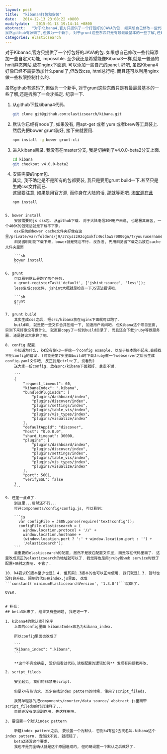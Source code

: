 ```yaml
---
layout: post
title:  "kibana4打包和安装"
date:   2014-12-13 23:08:22 +0800
modifydate:   2015-01-13 19:14:14 +0800
abstract:   "对于Kibana4,官方只提供了一个打包好的JAVA的包. 如果想自己修改一些代码添加一些自定义功能, impossible. 至少我还是希望能像Kibana3一样,就是一普通的hmlt静态网站,放在nginx下面跑. 可以添加一些自己的panel. 好吧, 虽然Kibana4好像已经不需要添加什么panel了,但改改css, html总行吧. 而且还可以利用nginx做一些权限控制什么的.<br>
虽然github有源码了,但做为一个新手, 对于grunt这些东西只是有最最最基本的一些了解,还是折腾了一会才搞定. 纪录一下."
categories: elasticsearch
---
```


对于Kibana4,官方只提供了一个打包好的JAVA的包. 如果想自己修改一些代码添加一些自定义功能, impossible. 至少我还是希望能像Kibana3一样,就是一普通的hmlt静态网站,放在nginx下面跑. 可以添加一些自己的panel. 好吧, 虽然Kibana4好像已经不需要添加什么panel了,但改改css, html总行吧. 而且还可以利用nginx做一些权限控制什么的.

虽然github有源码了,但做为一个新手, 对于grunt这些东西只是有最最最基本的一些了解,还是折腾了一会才搞定. 纪录一下.

1. 从github下载kibana4代码.

    ```sh
    git clone git@github.com:elasticsearch/kibana.git
    ```

2. 默认你已经有node了, 如果没有, 用apt-get 或者 yum 或者brew等工具装上. 然后先把bower grunt装好, 接下来就要用.

    ```sh
    npm install -g bower grunt-cli
    ```

3. 进入kibana目录. 我没有在master分支, 我是切换到了v4.0.0-beta2分支上面.

    ```sh
    cd kibana
    git checkout v4.0.0-beta2
    ```

4. 安装需要的npm包.  
    其实, 我不确定是不是所有的包都要装, 我只是要用grunt build一下.甚至只是生成css文件而已.  
    这里要注意, 如果是用官方源, 而你身在大陆的话, 那就等死吧.
    [淘宝源在此](https://cnodejs.org/topic/4f9904f9407edba21468f31e)

    ```sh
    npm install
```

5. bower install
    安装需要的js css包. 从github下载. 对于大陆电信30M用户来说, 也是极其痛苦, 一个400K的包死活就是下载不下来.  
    osx系统的bower cache文件夹好像在这里/private/var/folders/j9/37cyszz92cg1xkfc46cl5w5r0000gn/T/yourusername/bower
    浏览器明明能下载下来, bower就是死活不行. 没办法, 先用浏览器下载之后放在cache文件夹里面

    ```sh
    bower install
    ```

6. grunt
    可以看到默认是跑了两个任务.
    > grunt.registerTask('default', ['jshint:source', 'less']);
    less生成css文件. jshint大概就是检查一下JS语法错误吧.

    ```sh
    grunt
    ```

7. grunt build
    其实生成css之后, 把src/kibana放在nginx下面就可以跑了.   
    build嘛, 就是把一些文件合并压缩一下, 加速用户访问吧. 但Kibana这个项目里面, 实测下来好像没有做什么, 就直接copy了一份到build目录了. 而且还会下载jruby等做服务器. 还是建议大家算了吧.

8. config 配置.
    不知道为什么, k4没有像k3一样给一个config example. 以至于根本跑不起来,会报找不到config的错误. (可能是第7步里面build时下载Jruby做一个webserver之后会生成config.yaml文件吧, 反正我是ctrl+c了, 没看到)  
    送大家一份config, 放在src/kibana下面就好. 拿走不谢.

    ```
    {
        "request_timeout": 60,
        "kibanaIndex": ".kibana",
        "bundledPluginIds": [
            "plugins/dashboard/index",
            "plugins/discover/index",
            "plugins/settings/index",
            "plugins/table_vis/index",
            "plugins/vis_types/index",
            "plugins/visualize/index"
        ],
        "defaultAppId": "discover",
        "host": "0.0.0.0",
        "shard_timeout": 30000,
        "plugins": [
            "plugins/dashboard/index",
            "plugins/discover/index",
            "plugins/settings/index",
            "plugins/table_vis/index",
            "plugins/vis_types/index",
            "plugins/visualize/index"
        ],
        "port": 5601,
        "verifySSL": false
    }
    ```

9. 还差一点点了.
    到这里...居然还不行...  
    打开components/config/config.js, 可以看到:

    ```js
      var configFile = JSON.parse(require('text!config'));
      configFile.elasticsearch = (
        window.location.protocol + '//' +
        window.location.hostname +
        (window.location.port ? ':' + window.location.port : '') +
        '/elasticsearch');
    ```
    最重要的elasticsearch的配置, 居然不是放在配置文件里, 而是写在代码里面了. 这里改成真正的elasticsearch的地址就可以了. 我觉得也是用jruby跑web service时做了配置+映射之类吧. 不管了.

10. k4要求ES版本至少也是1.4. 但其实1.3版本的也可以正常使用. 我们就是1.3. 暂时也没打算升级. 限制的代码在index.js里面, 改成```constant('minimumElasticsearchVersion', '1.3.0')```就OK了.

OVER.


# 补充:
## beta3出来了, 结果又有些问题, 我还记一下.

1. kibana4的默认索引名字
    上面的config里面 kibanaIndex改名为kibana_index.

    所以config里面也改成了

    ```
    "kibana_index": ".kibana",
    ```

    **这个不完全确定, 没仔细看过代码,读取配置的逻辑如何** 发现有问题我再改.

2. script_fileds

    安全起见, 我们的ES禁用script. 

    但是k4有些请求, 至少在找index pattern的时候, 使用了script_fileds.

    我简单粗暴的把components/courier/data_source/_abstract.js里面带script_fileds的代码注释了...  
    目前还没有发现副作用, 先这样用吧.

3. 要设置一个默认index pattern

    新建index pattern之后, 要设置一个为默认. 否则k4有些2去找名叫.kibana这个index pattern, 当然找不到, 就报错了.  
    beta2还没这个要求.  
    我也不是完全确认就是这个原因造成的, 但的确设置一个默认之后就好了.
